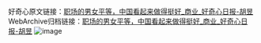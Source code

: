 好奇心原文链接：[职场的男女平等，中国看起来做得挺好_商业_好奇心日报-胡昱](https://www.qdaily.com/articles/4360.html)
WebArchive归档链接：[职场的男女平等，中国看起来做得挺好_商业_好奇心日报-胡昱](http://web.archive.org/web/20160923114214/http://www.qdaily.com:80/articles/4360.html)
![image](http://ww3.sinaimg.cn/large/007d5XDply1g3vfos34mzj30u02mxb29)